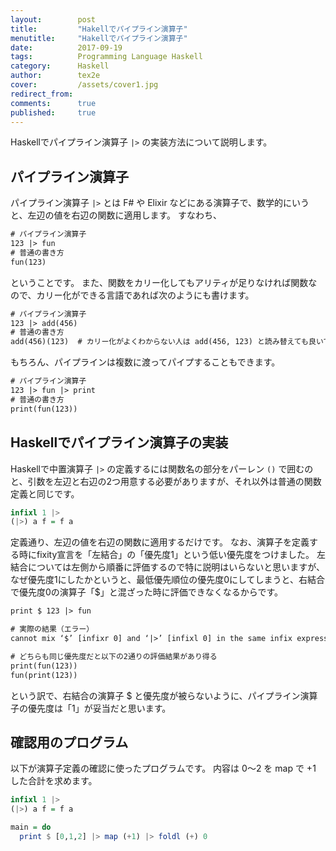 ```yaml
---
layout:        post
title:         "Hakellでパイプライン演算子"
menutitle:     "Hakellでパイプライン演算子"
date:          2017-09-19
tags:          Programming Language Haskell
category:      Haskell
author:        tex2e
cover:         /assets/cover1.jpg
redirect_from:
comments:      true
published:     true
---
```


Haskellでパイプライン演算子 `|>` の実装方法について説明します。

パイプライン演算子
----------------

パイプライン演算子 `|>` とは F# や Elixir などにある演算子で、数学的にいうと、左辺の値を右辺の関数に適用します。
すなわち、

```txt
# パイプライン演算子
123 |> fun
# 普通の書き方
fun(123)
```

ということです。
また、関数をカリー化してもアリティが足りなければ関数なので、カリー化ができる言語であれば次のようにも書けます。

```txt
# パイプライン演算子
123 |> add(456)
# 普通の書き方
add(456)(123)  # カリー化がよくわからない人は add(456, 123) と読み替えても良いです
```

もちろん、パイプラインは複数に渡ってパイプすることもできます。

```txt
# パイプライン演算子
123 |> fun |> print
# 普通の書き方
print(fun(123))
```


Haskellでパイプライン演算子の実装
-------------------------------

Haskellで中置演算子 ``|>`` の定義するには関数名の部分をパーレン ``()`` で囲むのと、引数を左辺と右辺の2つ用意する必要がありますが、それ以外は普通の関数定義と同じです。

```haskell
infixl 1 |>
(|>) a f = f a
```

定義通り、左辺の値を右辺の関数に適用するだけです。
なお、演算子を定義する時にfixity宣言を「左結合」の「優先度1」という低い優先度をつけました。
左結合については左側から順番に評価するので特に説明はいらないと思いますが、なぜ優先度1にしたかというと、最低優先順位の優先度0にしてしまうと、右結合で優先度0の演算子「$」と混ざった時に評価できなくなるからです。

```txt
print $ 123 |> fun

# 実際の結果（エラー）
cannot mix ‘$’ [infixr 0] and ‘|>’ [infixl 0] in the same infix expression

# どちらも同じ優先度だと以下の2通りの評価結果があり得る
print(fun(123))
fun(print(123))
```

という訳で、右結合の演算子 $ と優先度が被らないように、パイプライン演算子の優先度は「1」が妥当だと思います。


確認用のプログラム
-----------------------

以下が演算子定義の確認に使ったプログラムです。
内容は 0〜2 を map で +1 した合計を求めます。

```haskell
infixl 1 |>
(|>) a f = f a

main = do
  print $ [0,1,2] |> map (+1) |> foldl (+) 0
```
